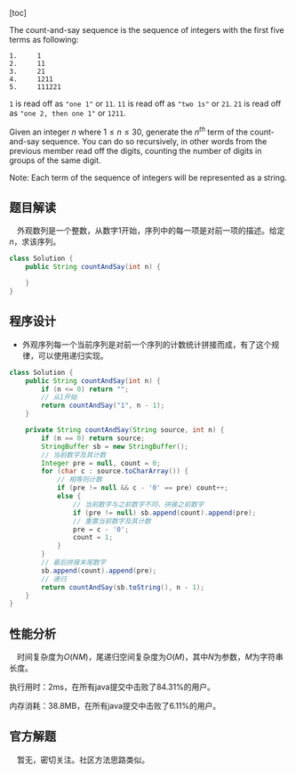 [toc]

The count-and-say sequence is the sequence of integers with the first five terms as following:

```
1.     1
2.     11
3.     21
4.     1211
5.     111221
```

`1` is read off as `"one 1"` or `11`.
`11` is read off as `"two 1s"` or `21`.
`21` is read off as `"one 2, then one 1"` or `1211`.

Given an integer $n$ where $1 \le n \le 30$, generate the $n^{th}$ term of the count-and-say sequence. You can do so recursively, in other words from the previous member read off the digits, counting the number of digits in groups of the same digit.

Note: Each term of the sequence of integers will be represented as a string.



## 题目解读

&emsp;外观数列是一个整数，从数字1开始，序列中的每一项是对前一项的描述。给定$n$，求该序列。

```java
class Solution {
    public String countAndSay(int n) {

    }
}
```

## 程序设计

* 外观序列每一个当前序列是对前一个序列的计数统计拼接而成，有了这个规律，可以使用递归实现。

```java
class Solution {
    public String countAndSay(int n) {
        if (n <= 0) return "";
        // 从1开始
        return countAndSay("1", n - 1);
    }

    private String countAndSay(String source, int n) {
        if (n == 0) return source;
        StringBuffer sb = new StringBuffer();
        // 当前数字及其计数
        Integer pre = null, count = 0;
        for (char c : source.toCharArray()) {
            // 相等则计数
            if (pre != null && c - '0' == pre) count++;
            else {
                // 当前数字与之前数字不同，拼接之前数字
                if (pre != null) sb.append(count).append(pre);
                // 重置当前数字及其计数
                pre = c - '0';
                count = 1;
            }
        }
        // 最后拼接末尾数字
        sb.append(count).append(pre);
        // 递归
        return countAndSay(sb.toString(), n - 1);
    }
}
```

## 性能分析

&emsp;时间复杂度为$O(NM)$，尾递归空间复杂度为$O(M)$，其中$N$为参数，$M$为字符串长度。

执行用时：2ms，在所有java提交中击败了84.31%的用户。

内存消耗：38.8MB，在所有java提交中击败了6.11%的用户。

## 官方解题

&emsp;暂无，密切关注。社区方法思路类似。